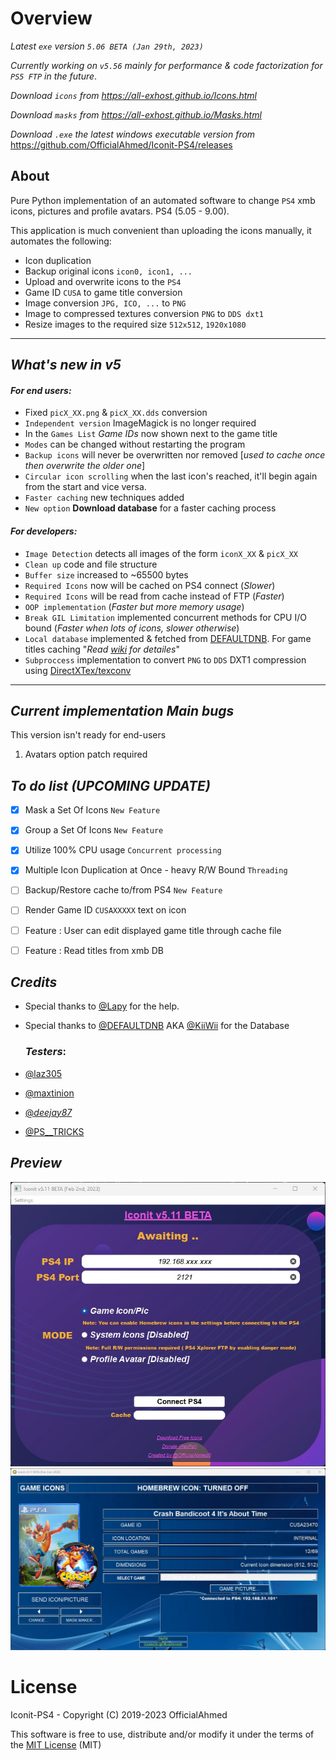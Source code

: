 # Overview

_Latest `exe` version `5.06 BETA (Jan 29th, 2023)`_

_Currently working on `v5.56` mainly for performance & code factorization for `PS5 FTP` in the future_.

*Download `icons` from <https://all-exhost.github.io/Icons.html>*

*Download `masks` from <https://all-exhost.github.io/Masks.html>*

*Download `.exe` the latest windows executable version from* <https://github.com/OfficialAhmed/Iconit-PS4/releases>

## About

Pure Python implementation of an automated software to change `PS4` xmb icons, pictures and profile avatars. PS4 (5.05 - 9.00).

This application is much convenient than uploading the icons manually, it automates the following:

* Icon duplication 
* Backup original icons `icon0, icon1, ...`
* Upload and overwrite icons to the `PS4`  
* Game ID `CUSA` to game title conversion
* Image conversion `JPG, ICO, ...` to `PNG`
* Image to compressed textures conversion `PNG` to `DDS dxt1`
* Resize images to the required size `512x512`, `1920x1080`

________________________________________

## *What's new in v5*

#### _For end users:_

*  Fixed `picX_XX.png` & `picX_XX.dds` conversion
*  `Independent version` ImageMagick is no longer required
*  In the `Games List` _Game IDs_ now shown next to the game title
*  `Modes` can be changed without restarting the program
*  `Backup icons` will never be overwritten nor removed [_used to cache once then overwrite the older one_]
*  `Circular icon scrolling` when the last icon's reached, it'll begin again from the start and vice versa.
*  `Faster caching` new techniques added
*  `New option` __Download database__ for a faster caching process
 
#### _For developers:_
*  `Image Detection` detects all images of the form `iconX_XX` & `picX_XX`
*  `Clean up` code and file structure
*  `Buffer size` increased to ~65500 bytes
*  `Required Icons` now will be cached on PS4 connect (_Slower_)
*  `Required Icons` will be read from cache instead of FTP (_Faster_)
*  `OOP implementation` (_Faster but more memory usage_)
*  `Break GIL Limitation` implemented concurrent methods for CPU I/O bound (_Faster when lots of icons, slower otherwise_)
*  `Local database` implemented & fetched from [DEFAULTDNB](https://github.com/DEFAULTDNB/DEFAULTDNB.github.io). For game titles caching "_Read [wiki](https://github.com/OfficialAhmed/Iconit-PS4/wiki/Performance) for detailes_"
*  `Subproccess` implementation to convert `PNG` to `DDS` DXT1 compression using [DirectXTex/texconv](https://github.com/Microsoft/DirectXTex/wiki/Texconv)
________________________________________

## *Current implementation Main bugs* 
 This version isn't ready for end-users
1. Avatars option patch required

## _To do list (UPCOMING UPDATE)_

* [x] Mask a Set Of Icons `New Feature`
* [x] Group a Set Of Icons `New Feature`

* [x] Utilize 100% CPU usage `Concurrent processing`
* [x] Multiple Icon Duplication at Once - heavy R/W Bound `Threading`

* [ ] Backup/Restore cache to/from PS4 `New Feature`
* [ ] Render Game ID `CUSAXXXXX` text on icon
* [ ] Feature : User can edit displayed game title through cache file
* [ ] Feature : Read titles from xmb DB 

## _Credits_
* Special thanks to [@Lapy](https://twitter.com/Lapy05575948) for the help.
* Special thanks to [@DEFAULTDNB](https://github.com/DEFAULTDNB) AKA [@KiiWii](https://twitter.com/DefaultDNB) for the Database

    ### _Testers_:
* [@laz305](https://twitter.com/laz305)
* [@maxtinion](https://twitter.com/maxtinion)
* [@_deejay87_](https://twitter.com/_deejay87_)
* [@PS__TRICKS](https://twitter.com/PS__TRICKS)

## _Preview_
![Main_screen](Interface/view/main_screen.jpg)
![Icons_screen](Interface/view/icons_screen.jpg)


# License
Iconit-PS4 - Copyright (C) 2019-2023 OfficialAhmed

This software is free to use, distribute and/or modify it under the terms of the [MIT License](LICENSE) (MIT)

